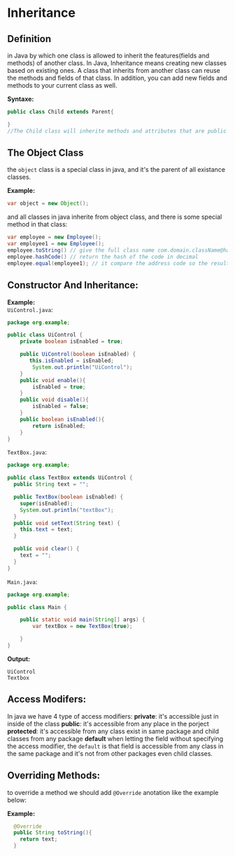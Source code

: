 # Inheritance

## Definition

in Java by which one class is allowed to inherit the features(fields and methods) of another class. In Java, Inheritance means creating new classes based on existing ones. A class that inherits from another class can reuse the methods and fields of that class. In addition, you can add new fields and methods to your current class as well.

**Syntaxe:**

```java
public class Child extends Parent{

}
//The Child class will inherite methods and attributes that are public or protected in Parent Class
```

## The Object Class

the `object` class is a special class in java, and it's the parent of all existance classes.

**Example:**

```java
var object = new Object();
```

and all classes in java inherite from object class, and there is some special method in that class: <br>

```java
var employee = new Employee();
var employee1 = new Employee();
employee.toString() // give the full class name com.domain.className@hashedAddressInHexadecimal
employee.hashCode() // return the hash of the code in decimal
employee.equal(employee1); // it compare the address code so the result of that statement is 'false'
```

## Constructor And Inheritance:

**Example:**<br>
`UiControl.java`: <br>

```java
package org.example;

public class UiControl {
    private boolean isEnabled = true;

    public UiControl(boolean isEnabled) {
       this.isEnabled = isEnabled;
        System.out.println("UiControl");
    }
    public void enable(){
        isEnabled = true;
    }
    public void disable(){
        isEnabled = false;
    }
    public boolean isEnabled(){
        return isEnabled;
    }
}

```

`TextBox.java`:

```java
package org.example;

public class TextBox extends UiControl {
  public String text = "";

  public TextBox(boolean isEnabled) {
    super(isEnabled);
    System.out.println("textBox");
  }
  public void setText(String text) {
    this.text = text;
  }

  public void clear() {
    text = "";
  }
}
```

`Main.java`:

```java
package org.example;

public class Main {

    public static void main(String[] args) {
        var textBox = new TextBox(true);

    }
}
```

**Output:**

```
UiControl
Textbox
```

## Access Modifers:

In java we have 4 type of access modifiers:
**private**:
it's accessible just in inside of the class
**public**:
it's accessible from any place in the porject
**protected**:
it's accessible from any class exist in same package and child classes from any package
**default**
when letting the field without specifying the access modifier, the `default` is that field is accessible from any class in the same package and it's not from other packages even child classes.

## Overriding Methods:

to override a method we should add `@Override` anotation like the example below:

**Example:**

```java
  @Override
  public String toString(){
    return text;
  }
```
